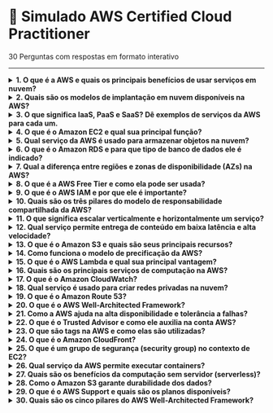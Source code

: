 # 🧠 Simulado AWS Certified Cloud Practitioner  
30 Perguntas com respostas em formato interativo

---

<details>
  <summary><strong>1. O que é a AWS e quais os principais benefícios de usar serviços em nuvem?</strong></summary>

A Amazon Web Services (AWS) é uma plataforma de computação em nuvem que fornece serviços sob demanda como computação, armazenamento, banco de dados e muito mais.  
**Principais benefícios:** escalabilidade, pagamento sob demanda, alta disponibilidade, segurança e alcance global.

</details>

<details>
  <summary><strong>2. Quais são os modelos de implantação em nuvem disponíveis na AWS?</strong></summary>

Os três modelos principais são:  
- **Cloud Pública** (ex: AWS)  
- **Cloud Privada** (ex: no próprio data center)  
- **Cloud Híbrida** (combinação dos dois)

</details>

<details>
  <summary><strong>3. O que significa IaaS, PaaS e SaaS? Dê exemplos de serviços da AWS para cada um.</strong></summary>

- **IaaS**: Infraestrutura como Serviço – Amazon EC2  
- **PaaS**: Plataforma como Serviço – AWS Elastic Beanstalk  
- **SaaS**: Software como Serviço – Amazon Chime

</details>

<details>
  <summary><strong>4. O que é o Amazon EC2 e qual sua principal função?</strong></summary>

É um serviço de computação que permite criar e gerenciar instâncias de servidores virtuais.

</details>

<details>
  <summary><strong>5. Qual serviço da AWS é usado para armazenar objetos na nuvem?</strong></summary>

Amazon S3 (Simple Storage Service)

</details>

<details>
  <summary><strong>6. O que é o Amazon RDS e para que tipo de banco de dados ele é indicado?</strong></summary>

Serviço gerenciado para bancos de dados relacionais como MySQL, PostgreSQL, SQL Server e outros.

</details>

<details>
  <summary><strong>7. Qual a diferença entre regiões e zonas de disponibilidade (AZs) na AWS?</strong></summary>

- **Regiões**: áreas geográficas (como sa-east-1 para São Paulo)  
- **Zonas de Disponibilidade**: datacenters dentro de uma região.

</details>

<details>
  <summary><strong>8. O que é a AWS Free Tier e como ela pode ser usada?</strong></summary>

É um nível gratuito de uso para novos usuários testarem serviços por até 12 meses ou com limites mensais.

</details>

<details>
  <summary><strong>9. O que é o AWS IAM e por que ele é importante?</strong></summary>

O IAM (Identity and Access Management) gerencia usuários, permissões e acesso aos recursos da AWS.

</details>

<details>
  <summary><strong>10. Quais são os três pilares do modelo de responsabilidade compartilhada da AWS?</strong></summary>

- **Segurança da Nuvem** (responsabilidade da AWS)  
- **Segurança na Nuvem** (responsabilidade do cliente)  
- **Compliance**

</details>

<details>
  <summary><strong>11. O que significa escalar verticalmente e horizontalmente um serviço?</strong></summary>

- **Verticalmente**: aumentar recursos da mesma instância  
- **Horizontalmente**: adicionar mais instâncias

</details>

<details>
  <summary><strong>12. Qual serviço permite entrega de conteúdo em baixa latência e alta velocidade?</strong></summary>

Amazon CloudFront (rede de distribuição de conteúdo – CDN)

</details>

<details>
  <summary><strong>13. O que é o Amazon S3 e quais são seus principais recursos?</strong></summary>

Armazenamento de objetos com alta durabilidade, versionamento, controle de acesso e classes de armazenamento.

</details>

<details>
  <summary><strong>14. Como funciona o modelo de precificação da AWS?</strong></summary>

Pay-as-you-go: você paga apenas pelo que usa, sem taxa inicial ou contrato.

</details>

<details>
  <summary><strong>15. O que é o AWS Lambda e qual sua principal vantagem?</strong></summary>

Serviço serverless que executa código sob demanda, sem necessidade de provisionar servidores.

</details>

<details>
  <summary><strong>16. Quais são os principais serviços de computação na AWS?</strong></summary>

Amazon EC2, AWS Lambda, AWS Fargate, Elastic Beanstalk

</details>

<details>
  <summary><strong>17. O que é o Amazon CloudWatch?</strong></summary>

Serviço para monitoramento de recursos, logs e criação de alarmes.

</details>

<details>
  <summary><strong>18. Qual serviço é usado para criar redes privadas na nuvem?</strong></summary>

Amazon VPC (Virtual Private Cloud)

</details>

<details>
  <summary><strong>19. O que é o Amazon Route 53?</strong></summary>

Serviço DNS gerenciado que também oferece balanceamento geográfico e health checks.

</details>

<details>
  <summary><strong>20. O que é o AWS Well-Architected Framework?</strong></summary>

Conjunto de boas práticas para projetar aplicações na nuvem, com foco em cinco pilares.

</details>

<details>
  <summary><strong>21. Como a AWS ajuda na alta disponibilidade e tolerância a falhas?</strong></summary>

Usando múltiplas AZs, ELB, Auto Scaling e serviços gerenciados com failover.

</details>

<details>
  <summary><strong>22. O que é o Trusted Advisor e como ele auxilia na conta AWS?</strong></summary>

Ferramenta que fornece recomendações sobre segurança, performance, economia e fault tolerance.

</details>

<details>
  <summary><strong>23. O que são tags na AWS e como elas são utilizadas?</strong></summary>

Chave-valor usadas para organizar, gerenciar e filtrar recursos (ex: billing, segurança).

</details>

<details>
  <summary><strong>24. O que é o Amazon CloudFront?</strong></summary>

Serviço de CDN para entregar conteúdo com baixa latência a partir de edge locations.

</details>

<details>
  <summary><strong>25. O que é um grupo de segurança (security group) no contexto de EC2?</strong></summary>

É um firewall virtual que controla o tráfego de entrada e saída das instâncias EC2.

</details>

<details>
  <summary><strong>26. Qual serviço da AWS permite executar containers?</strong></summary>

Amazon ECS (Elastic Container Service) ou Amazon EKS (para Kubernetes)

</details>

<details>
  <summary><strong>27. Quais são os benefícios da computação sem servidor (serverless)?</strong></summary>

Redução de custo, escalabilidade automática, gerenciamento zero de infraestrutura, pagamento por execução.

</details>

<details>
  <summary><strong>28. Como o Amazon S3 garante durabilidade dos dados?</strong></summary>

Replicando automaticamente dados em múltiplos dispositivos e AZs — até **99.999999999%** (11 noves).

</details>

<details>
  <summary><strong>29. O que é o AWS Support e quais são os planos disponíveis?</strong></summary>

Suporte técnico com planos: Basic (grátis), Developer, Business e Enterprise.

</details>

<details>
  <summary><strong>30. Quais são os cinco pilares do AWS Well-Architected Framework?</strong></summary>

1. Excelência Operacional  
2. Segurança  
3. Confiabilidade  
4. Eficiência de Performance  
5. Otimização de Custos

</details>
